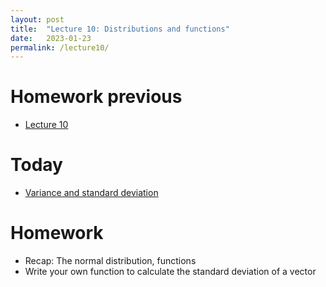 ```yaml
---
layout: post
title:  "Lecture 10: Distributions and functions"
date:   2023-01-23
permalink: /lecture10/
---
```


# Homework previous

- [Lecture 10]({{site.url}}{{site.baseurl}}lecture10/)

# Today

- [Variance and standard deviation]({{site.url}}{{site.baseurl}}data/slides/12_Variance.pdf)


# Homework 

- Recap: The normal distribution, functions
- Write your own function to calculate the standard deviation of a vector




